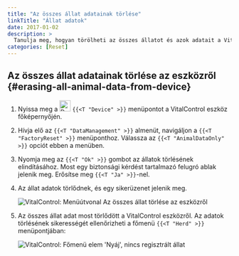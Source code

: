 ```yaml
---
title: "Az összes állat adatainak törlése"
linkTitle: "Állat adatok"
date: 2017-01-02
description: >
  Tanulja meg, hogyan törölheti az összes állatot és azok adatait a VitalControl eszközéről.
categories: [Reset]
---
```

## Az összes állat adatainak törlése az eszközről {#erasing-all-animal-data-from-device}

1. Nyissa meg a <img src="/icons/device.svg" width="25" align="bottom" alt="Device" /> `{{<T "Device" >}}` menüpontot a VitalControl eszköz főképernyőjén.

1. Hívja elő az `{{<T "DataManagement" >}}` almenüt, navigáljon a `{{<T "FactoryReset" >}}` menüponthoz. Válassza az `{{<T "AnimalDataOnly" >}}` opciót ebben a menüben.

1. Nyomja meg az `{{<T "Ok" >}}` gombot az állatok törlésének elindításához. Most egy biztonsági kérdést tartalmazó felugró ablak jelenik meg. Erősítse meg `{{<T "Ja" >}}`-nel.

1. Az állat adatok törlődnek, és egy sikerüzenet jelenik meg.

   ![VitalControl: Menüútvonal Az összes állat törlése az eszközről](../images/eraseanimals.png "Az összes állat törlése")

1. Az összes állat adat most törlődött a VitalControl eszközről. Az adatok törlésének sikerességét ellenőrizheti a főmenü `{{<T "Herd" >}}` menüpontjában:

   ![VitalControl: Főmenü elem 'Nyáj', nincs regisztrált állat](../images/no-animals.png "Nincs regisztrált állat")
